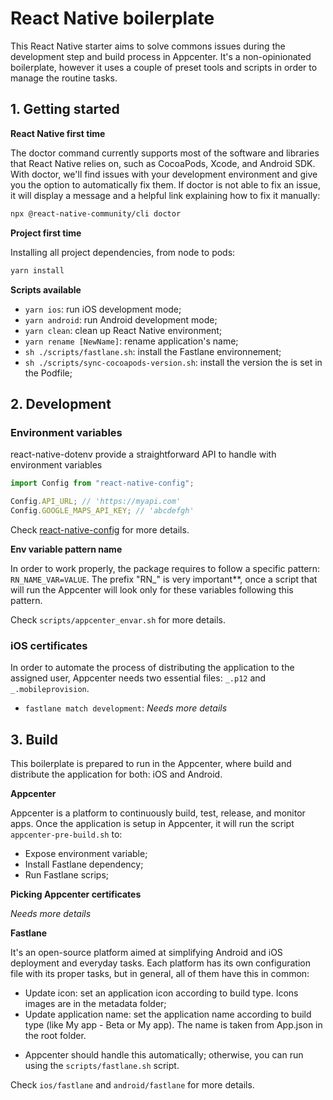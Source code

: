 # React Native boilerplate

This React Native starter aims to solve commons issues during the development step and build process in Appcenter. It's a non-opinionated boilerplate, however it uses a couple of preset tools and scripts in order to manage the routine tasks.

## 1. Getting started

**React Native first time**

The doctor command currently supports most of the software and libraries that React Native relies on, such as CocoaPods, Xcode, and Android SDK. With doctor, we'll find issues with your development environment and give you the option to automatically fix them. If doctor is not able to fix an issue, it will display a message and a helpful link explaining how to fix it manually:

```sh
npx @react-native-community/cli doctor
```

**Project first time**

Installing all project dependencies, from node to pods:

```sh
yarn install
```

**Scripts available**

- `yarn ios`: run iOS development mode;
- `yarn android`: run Android development mode;
- `yarn clean`: clean up React Native environment;
- `yarn rename [NewName]`: rename application's name;
- `sh ./scripts/fastlane.sh`: install the Fastlane environnement;
- `sh ./scripts/sync-cocoapods-version.sh`: install the version the is set in the Podfile;


## 2. Development

### Environment variables

react-native-dotenv provide a straightforward API to handle with environment variables

```js
import Config from "react-native-config";

Config.API_URL; // 'https://myapi.com'
Config.GOOGLE_MAPS_API_KEY; // 'abcdefgh'
```

Check [react-native-config](https://github.com/luggit/react-native-config) for more details.

**Env variable pattern name**

In order to work properly, the package requires to follow a specific pattern: `RN_NAME_VAR=VALUE`. The prefix "RN\_" is very important**, once a script that will run the Appcenter will look only for these variables following this pattern.

Check `scripts/appcenter_envar.sh` for more details.

### iOS certificates

In order to automate the process of distributing the application to the assigned user, Appcenter needs two essential files: `_.p12` and `_.mobileprovision`.

- `fastlane match development`: _Needs more details_


## 3. Build

This boilerplate is prepared to run in the Appcenter, where build and distribute the application for both: iOS and Android.

**Appcenter**

Appcenter is a platform to continuously build, test, release, and monitor apps. Once the application is setup in Appcenter, it will run the script `appcenter-pre-build.sh` to:
- Expose environment variable;
- Install Fastlane dependency;
- Run Fastlane scrips;

**Picking Appcenter certificates**

_Needs more details_

**Fastlane**

It's an open-source platform aimed at simplifying Android and iOS deployment and everyday tasks. Each platform has its own configuration file with its proper tasks, but in general, all of them have this in common:
- Update icon: set an application icon according to build type. Icons images are in the metadata folder;
- Update application name: set the application name according to build type (like My app - Beta or My app). The name is taken from App.json in the root folder.

* Appcenter should handle this automatically; otherwise, you can run using the `scripts/fastlane.sh` script.

Check `ios/fastlane` and `android/fastlane` for more details.
